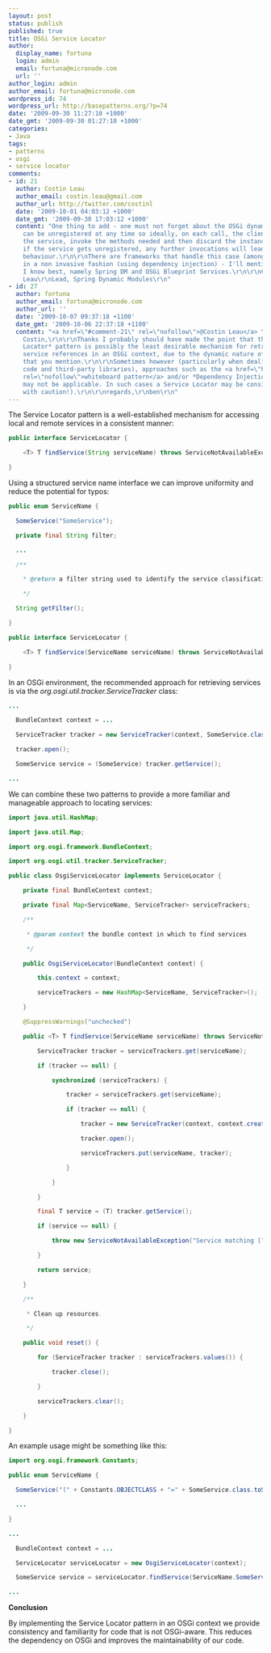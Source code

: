 ```yaml
---
layout: post
status: publish
published: true
title: OSGi Service Locator
author:
  display_name: fortuna
  login: admin
  email: fortuna@micronode.com
  url: ''
author_login: admin
author_email: fortuna@micronode.com
wordpress_id: 74
wordpress_url: http://basepatterns.org/?p=74
date: '2009-09-30 11:27:10 +1000'
date_gmt: '2009-09-30 01:27:10 +1000'
categories:
- Java
tags:
- patterns
- osgi
- service locator
comments:
- id: 21
  author: Costin Leau
  author_email: costin.leau@gmail.com
  author_url: http://twitter.com/costinl
  date: '2009-10-01 04:03:12 +1000'
  date_gmt: '2009-09-30 17:03:12 +1000'
  content: "One thing to add - one must not forget about the OSGi dynamics: a service
    can be unregistered at any time so ideally, on each call, the client would locate
    the service, invoke the methods needed and then discard the instance.\r\nOtherwise,
    if the service gets unregistered, any further invocations will lead to unpredictable
    behaviour.\r\n\r\nThere are frameworks that handle this case (among other features)
    in a non invasive fashion (using dependency injection) - I'll mention the ones
    I know best, namely Spring DM and OSGi Blueprint Services.\r\n\r\nCheers,\r\nCostin
    Leau\r\nLead, Spring Dynamic Modules\r\n"
- id: 27
  author: fortuna
  author_email: fortuna@micronode.com
  author_url: ''
  date: '2009-10-07 09:37:18 +1100'
  date_gmt: '2009-10-06 22:37:18 +1100'
  content: "<a href=\"#comment-21\" rel=\"nofollow\">@Costin Leau</a> \r\n\r\nHi
    Costin,\r\n\r\nThanks I probably should have made the point that the *Service
    Locator* pattern is possibly the least desirable mechanism for retrieving
    service references in an OSGi context, due to the dynamic nature of service availability
    that you mention.\r\n\r\nSometimes however (particularly when dealing with legacy
    code and third-party libraries), approaches such as the <a href=\"http://www.osgi.org/wiki/uploads/Links/whiteboard.pdf\"
    rel=\"nofollow\">whiteboard pattern</a> and/or *Dependency Injection*
    may not be applicable. In such cases a Service Locator may be considered (albeit
    with caution!).\r\n\r\nregards,\r\nben\r\n"
---
```


The Service Locator pattern is a well-established mechanism for accessing local and remote services in a consistent manner:

```java
public interface ServiceLocator {

    <T> T findService(String serviceName) throws ServiceNotAvailableException;

}
```

Using a structured service name interface we can improve uniformity and reduce the potential for typos:

```java
public enum ServiceName {

  SomeService("SomeService");

  private final String filter;

  ...

  /**

    * @return a filter string used to identify the service classification/location.

    */

  String getFilter();

}

public interface ServiceLocator {

    <T> T findService(ServiceName serviceName) throws ServiceNotAvailableException;

}
```

In an OSGi environment, the recommended approach for retrieving services is via the *org.osgi.util.tracker.ServiceTracker* class:

```java
...

  BundleContext context = ...

  ServiceTracker tracker = new ServiceTracker(context, SomeService.class.getName(), null);

  tracker.open();

  SomeService service = (SomeService) tracker.getService();

...
```

We can combine these two patterns to provide a more familiar and manageable approach to locating services:

```java
import java.util.HashMap;

import java.util.Map;

import org.osgi.framework.BundleContext;

import org.osgi.util.tracker.ServiceTracker;

public class OsgiServiceLocator implements ServiceLocator {

    private final BundleContext context;

    private final Map<ServiceName, ServiceTracker> serviceTrackers;

    /**

     * @param context the bundle context in which to find services

     */

    public OsgiServiceLocator(BundleContext context) {

        this.context = context;

        serviceTrackers = new HashMap<ServiceName, ServiceTracker>();

    }

    @SuppressWarnings("unchecked")

    public <T> T findService(ServiceName serviceName) throws ServiceNotAvailableException {

        ServiceTracker tracker = serviceTrackers.get(serviceName);

        if (tracker == null) {

            synchronized (serviceTrackers) {

                tracker = serviceTrackers.get(serviceName);

                if (tracker == null) {

                    tracker = new ServiceTracker(context, context.createFilter(serviceName.getFilter()), null);

                    tracker.open();

                    serviceTrackers.put(serviceName, tracker);

                }

            }

        }

        final T service = (T) tracker.getService();

        if (service == null) {

            throw new ServiceNotAvailableException("Service matching [" + serviceName.getFilter() + "] not found.");

        }

        return service;

    }

    /**

     * Clean up resources.

     */

    public void reset() {

        for (ServiceTracker tracker : serviceTrackers.values()) {

            tracker.close();

        }

        serviceTrackers.clear();

    }

}
```

An example usage might be something like this:

```java
import org.osgi.framework.Constants;

public enum ServiceName {

  SomeService("(" + Constants.OBJECTCLASS + "=" + SomeService.class.toString() + ")");

  ...

}

...

  BundleContext context = ...

  ServiceLocator serviceLocator = new OsgiServiceLocator(context);

  SomeService service = serviceLocator.findService(ServiceName.SomeService);

...
```

**Conclusion**

By implementing the Service Locator pattern in an OSGi context we provide consistency and familiarity for code that is not OSGi-aware. This reduces the dependency on OSGi and improves the maintainability of our code.
